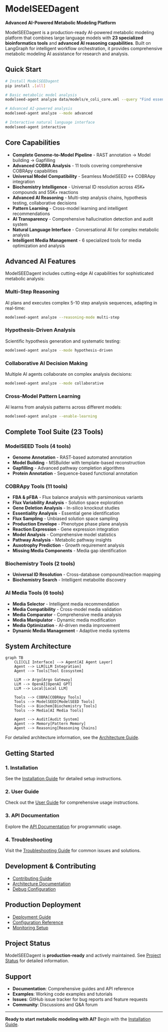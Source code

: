 # ModelSEEDagent

**Advanced AI-Powered Metabolic Modeling Platform**

ModelSEEDagent is a production-ready AI-powered metabolic modeling platform that combines large language models with **23 specialized bioinformatics tools** and **advanced AI reasoning capabilities**. Built on LangGraph for intelligent workflow orchestration, it provides comprehensive metabolic modeling AI assistance for research and analysis.

## Quick Start

```bash
# Install ModelSEEDagent
pip install .[all]

# Basic metabolic model analysis
modelseed-agent analyze data/models/e_coli_core.xml --query "Find essential genes"

# Advanced AI-powered analysis
modelseed-agent analyze --mode advanced

# Interactive natural language interface
modelseed-agent interactive
```

## Core Capabilities

- **Complete Genome-to-Model Pipeline** - RAST annotation → Model building → Gapfilling
- **Advanced COBRA Analysis** - 11 tools covering comprehensive COBRApy capabilities
- **Universal Model Compatibility** - Seamless ModelSEED ↔ COBRApy integration
- **Biochemistry Intelligence** - Universal ID resolution across 45K+ compounds and 55K+ reactions
- **Advanced AI Reasoning** - Multi-step analysis chains, hypothesis testing, collaborative decisions
- **Pattern Learning** - Cross-model learning and intelligent recommendations
- **AI Transparency** - Comprehensive hallucination detection and audit system
- **Natural Language Interface** - Conversational AI for complex metabolic analysis
- **Intelligent Media Management** - 6 specialized tools for media optimization and analysis

## Advanced AI Features

ModelSEEDagent includes cutting-edge AI capabilities for sophisticated metabolic analysis:

### Multi-Step Reasoning
AI plans and executes complex 5-10 step analysis sequences, adapting in real-time:
```bash
modelseed-agent analyze --reasoning-mode multi-step
```

### Hypothesis-Driven Analysis
Scientific hypothesis generation and systematic testing:
```bash
modelseed-agent analyze --mode hypothesis-driven
```

### Collaborative AI Decision Making
Multiple AI agents collaborate on complex analysis decisions:
```bash
modelseed-agent analyze --mode collaborative
```

### Cross-Model Pattern Learning
AI learns from analysis patterns across different models:
```bash
modelseed-agent analyze --enable-learning
```

## Complete Tool Suite (23 Tools)

### ModelSEED Tools (4 tools)
- **Genome Annotation** - RAST-based automated annotation
- **Model Building** - MSBuilder with template-based reconstruction  
- **Gapfilling** - Advanced pathway completion algorithms
- **Protein Annotation** - Sequence-based functional annotation

### COBRApy Tools (11 tools)
- **FBA & pFBA** - Flux balance analysis with parsimonious variants
- **Flux Variability Analysis** - Solution space exploration
- **Gene Deletion Analysis** - In-silico knockout studies
- **Essentiality Analysis** - Essential gene identification
- **Flux Sampling** - Unbiased solution space sampling
- **Production Envelope** - Phenotype phase plane analysis
- **Reaction Expression** - Gene expression integration
- **Model Analysis** - Comprehensive model statistics
- **Pathway Analysis** - Metabolic pathway insights
- **Auxotrophy Prediction** - Growth requirement analysis
- **Missing Media Components** - Media gap identification

### Biochemistry Tools (2 tools)
- **Universal ID Resolution** - Cross-database compound/reaction mapping
- **Biochemistry Search** - Intelligent metabolite discovery

### AI Media Tools (6 tools)
- **Media Selector** - Intelligent media recommendation
- **Media Compatibility** - Cross-model media validation
- **Media Comparator** - Comprehensive media analysis
- **Media Manipulator** - Dynamic media modification
- **Media Optimization** - AI-driven media improvement
- **Dynamic Media Management** - Adaptive media systems

## System Architecture

```mermaid
graph TB
    CLI[CLI Interface] --> Agent[AI Agent Layer]
    Agent --> LLM[LLM Integration]
    Agent --> Tools[Tool Ecosystem]
    
    LLM --> Argo[Argo Gateway]
    LLM --> OpenAI[OpenAI GPT]
    LLM --> Local[Local LLM]
    
    Tools --> COBRA[COBRApy Tools]
    Tools --> ModelSEED[ModelSEED Tools]
    Tools --> Biochem[Biochemistry Tools]
    Tools --> Media[AI Media Tools]
    
    Agent --> Audit[Audit System]
    Agent --> Memory[Pattern Memory]
    Agent --> Reasoning[Reasoning Chains]
```

For detailed architecture information, see the [Architecture Guide](ARCHITECTURE.md).

## Getting Started

### 1. Installation
See the [Installation Guide](installation.md) for detailed setup instructions.

### 2. User Guide
Check out the [User Guide](user/README.md) for comprehensive usage instructions.

### 3. API Documentation
Explore the [API Documentation](api/overview.md) for programmatic usage.

### 4. Troubleshooting
Visit the [Troubleshooting Guide](troubleshooting.md) for common issues and solutions.

## Development & Contributing

- [Contributing Guide](development/CONTRIBUTING.md)
- [Architecture Documentation](ARCHITECTURE.md)
- [Debug Configuration](debug.md)

## Production Deployment

- [Deployment Guide](deployment.md)
- [Configuration Reference](configuration.md)
- [Monitoring Setup](monitoring.md)

## Project Status

ModelSEEDagent is **production-ready** and actively maintained. See [Project Status](PROJECT_STATUS.md) for detailed information.

## Support

- **Documentation**: Comprehensive guides and API reference
- **Examples**: Working code examples and tutorials  
- **Issues**: GitHub issue tracker for bug reports and feature requests
- **Community**: Discussions and Q&A forum

---

**Ready to start metabolic modeling with AI?** Begin with the [Installation Guide](installation.md).